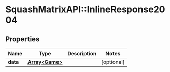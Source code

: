 # SquashMatrixAPI::InlineResponse2004

## Properties
Name | Type | Description | Notes
------------ | ------------- | ------------- | -------------
**data** | [**Array&lt;Game&gt;**](Game.md) |  | [optional] 


